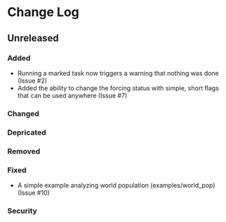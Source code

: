 # Change Log

## Unreleased

### Added

  * Running a marked task now triggers a warning that nothing was done (Issue #2)
  * Added the ability to change the forcing status with simple, short flags that can be used anywhere (Issue #7)

### Changed

### Depricated

### Removed

### Fixed

  * A simple example analyzing world population (examples/world_pop) (Issue #10)

### Security

